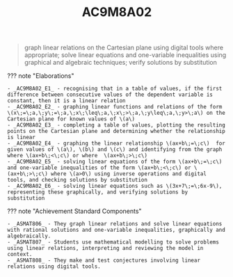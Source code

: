 ﻿---
backlinks:
- title: Learning Areas
  url: /sense/Teaching/Curriculum/v9/v9-learning-areas.html
tags: australian-curriculum
title: AC9M8A02
type: note
---
> graph linear relations on the Cartesian plane using digital tools where appropriate; solve linear equations and one-variable inequalities using graphical and algebraic techniques; verify solutions by substitution

??? note "Elaborations"

	- _AC9M8A02_E1_ - recognising that in a table of values, if the first difference between consecutive values of the dependent variable is constant, then it is a linear relation
	- _AC9M8A02_E2_ - graphing linear functions and relations of the form \(x\;=\;a,\;y\;=\;a,\;x\;\leq\;a,\;x\;>\;a,\;y\leq\;a,\;y>\;a\) on the Cartesian plane for known values of \(a\)
	- _AC9M8A02_E3_ - completing a table of values, plotting the resulting points on the Cartesian plane and determining whether the relationship is linear
	- _AC9M8A02_E4_ - graphing the linear relationship \(ax+b\;=\;c\)  for given values of \(a\), \(b\) and \(c\) and identifying from the graph where \(ax+b\;<\;c\) or where  \(ax+b\;>\;c\)
	- _AC9M8A02_E5_ - solving linear equations of the form \(ax+b\;=\;c\) and one-variable inequalities of the form \(ax+b\;<\;c\) or \(ax+b\;>\;c\) where \(a>0\) using inverse operations and digital tools, and checking solutions by substitution
	- _AC9M8A02_E6_ - solving linear equations such as \(3x+7\;=\;6x-9\), representing these graphically, and verifying solutions by substitution
??? note "Achievement Standard Components"

	- _ASMAT806_ - They graph linear relations and solve linear equations with rational solutions and one-variable inequalities, graphically and algebraically.
	- _ASMAT807_ - Students use mathematical modelling to solve problems using linear relations, interpreting and reviewing the model in context.
	- _ASMAT808_ - They make and test conjectures involving linear relations using digital tools.
